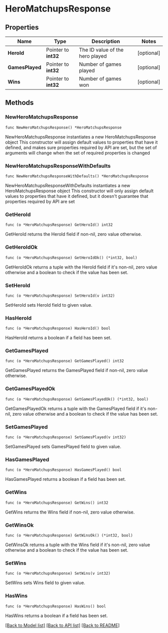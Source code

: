 # HeroMatchupsResponse

## Properties

Name | Type | Description | Notes
------------ | ------------- | ------------- | -------------
**HeroId** | Pointer to **int32** | The ID value of the hero played | [optional] 
**GamesPlayed** | Pointer to **int32** | Number of games played | [optional] 
**Wins** | Pointer to **int32** | Number of games won | [optional] 

## Methods

### NewHeroMatchupsResponse

`func NewHeroMatchupsResponse() *HeroMatchupsResponse`

NewHeroMatchupsResponse instantiates a new HeroMatchupsResponse object
This constructor will assign default values to properties that have it defined,
and makes sure properties required by API are set, but the set of arguments
will change when the set of required properties is changed

### NewHeroMatchupsResponseWithDefaults

`func NewHeroMatchupsResponseWithDefaults() *HeroMatchupsResponse`

NewHeroMatchupsResponseWithDefaults instantiates a new HeroMatchupsResponse object
This constructor will only assign default values to properties that have it defined,
but it doesn't guarantee that properties required by API are set

### GetHeroId

`func (o *HeroMatchupsResponse) GetHeroId() int32`

GetHeroId returns the HeroId field if non-nil, zero value otherwise.

### GetHeroIdOk

`func (o *HeroMatchupsResponse) GetHeroIdOk() (*int32, bool)`

GetHeroIdOk returns a tuple with the HeroId field if it's non-nil, zero value otherwise
and a boolean to check if the value has been set.

### SetHeroId

`func (o *HeroMatchupsResponse) SetHeroId(v int32)`

SetHeroId sets HeroId field to given value.

### HasHeroId

`func (o *HeroMatchupsResponse) HasHeroId() bool`

HasHeroId returns a boolean if a field has been set.

### GetGamesPlayed

`func (o *HeroMatchupsResponse) GetGamesPlayed() int32`

GetGamesPlayed returns the GamesPlayed field if non-nil, zero value otherwise.

### GetGamesPlayedOk

`func (o *HeroMatchupsResponse) GetGamesPlayedOk() (*int32, bool)`

GetGamesPlayedOk returns a tuple with the GamesPlayed field if it's non-nil, zero value otherwise
and a boolean to check if the value has been set.

### SetGamesPlayed

`func (o *HeroMatchupsResponse) SetGamesPlayed(v int32)`

SetGamesPlayed sets GamesPlayed field to given value.

### HasGamesPlayed

`func (o *HeroMatchupsResponse) HasGamesPlayed() bool`

HasGamesPlayed returns a boolean if a field has been set.

### GetWins

`func (o *HeroMatchupsResponse) GetWins() int32`

GetWins returns the Wins field if non-nil, zero value otherwise.

### GetWinsOk

`func (o *HeroMatchupsResponse) GetWinsOk() (*int32, bool)`

GetWinsOk returns a tuple with the Wins field if it's non-nil, zero value otherwise
and a boolean to check if the value has been set.

### SetWins

`func (o *HeroMatchupsResponse) SetWins(v int32)`

SetWins sets Wins field to given value.

### HasWins

`func (o *HeroMatchupsResponse) HasWins() bool`

HasWins returns a boolean if a field has been set.


[[Back to Model list]](../README.md#documentation-for-models) [[Back to API list]](../README.md#documentation-for-api-endpoints) [[Back to README]](../README.md)


